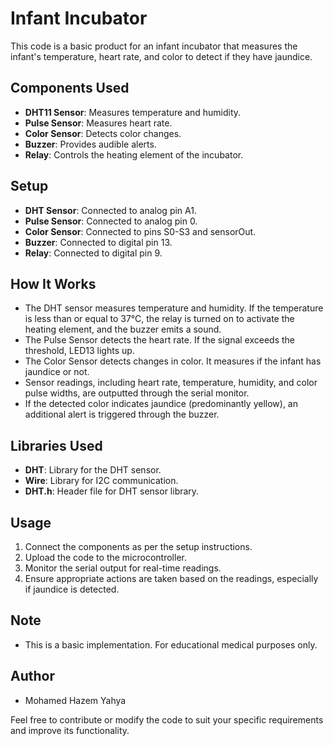 # Infant Incubator

This code is a basic product for an infant incubator that measures the infant's temperature, heart rate, and color to detect if they have jaundice.

## Components Used
- **DHT11 Sensor**: Measures temperature and humidity.
- **Pulse Sensor**: Measures heart rate.
- **Color Sensor**: Detects color changes.
- **Buzzer**: Provides audible alerts.
- **Relay**: Controls the heating element of the incubator.

## Setup
- **DHT Sensor**: Connected to analog pin A1.
- **Pulse Sensor**: Connected to analog pin 0.
- **Color Sensor**: Connected to pins S0-S3 and sensorOut.
- **Buzzer**: Connected to digital pin 13.
- **Relay**: Connected to digital pin 9.

## How It Works
- The DHT sensor measures temperature and humidity. If the temperature is less than or equal to 37°C, the relay is turned on to activate the heating element, and the buzzer emits a sound.
- The Pulse Sensor detects the heart rate. If the signal exceeds the threshold, LED13 lights up.
- The Color Sensor detects changes in color. It measures if the infant has jaundice or not.
- Sensor readings, including heart rate, temperature, humidity, and color pulse widths, are outputted through the serial monitor.
- If the detected color indicates jaundice (predominantly yellow), an additional alert is triggered through the buzzer.

## Libraries Used
- **DHT**: Library for the DHT sensor.
- **Wire**: Library for I2C communication.
- **DHT.h**: Header file for DHT sensor library.

## Usage
1. Connect the components as per the setup instructions.
2. Upload the code to the microcontroller.
3. Monitor the serial output for real-time readings.
4. Ensure appropriate actions are taken based on the readings, especially if jaundice is detected.

## Note
- This is a basic implementation. For educational medical purposes only.

## Author
- Mohamed Hazem Yahya

Feel free to contribute or modify the code to suit your specific requirements and improve its functionality.
